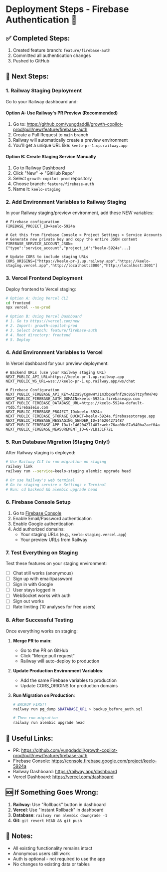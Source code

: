 # Deployment Steps - Firebase Authentication 🚀

## ✅ Completed Steps:
1. Created feature branch: `feature/firebase-auth`
2. Committed all authentication changes
3. Pushed to GitHub

## 📍 Next Steps:

### 1. Railway Staging Deployment

Go to your Railway dashboard and:

#### Option A: Use Railway's PR Preview (Recommended)
1. Go to: https://github.com/yungdaddii/growth-copilot-prod/pull/new/feature/firebase-auth
2. Create a Pull Request to `main` branch
3. Railway will automatically create a preview environment
4. You'll get a unique URL like: `keelo-pr-1.up.railway.app`

#### Option B: Create Staging Service Manually
1. Go to Railway Dashboard
2. Click "New" → "GitHub Repo"
3. Select `growth-copilot-prod` repository
4. Choose branch: `feature/firebase-auth`
5. Name it: `keelo-staging`

### 2. Add Environment Variables to Railway Staging

In your Railway staging/preview environment, add these NEW variables:

```env
# Firebase configuration
FIREBASE_PROJECT_ID=keelo-5924a

# Get this from Firebase Console > Project Settings > Service Accounts
# Generate new private key and copy the entire JSON content
FIREBASE_SERVICE_ACCOUNT_JSON={"type":"service_account","project_id":"keelo-5924a"...}

# Update CORS to include staging URLs
CORS_ORIGINS=["https://keelo-pr-1.up.railway.app","https://keelo-staging.vercel.app","http://localhost:3000","http://localhost:3001"]
```

### 3. Vercel Frontend Deployment

Deploy frontend to Vercel staging:

```bash
# Option A: Using Vercel CLI
cd frontend
npx vercel --no-prod

# Option B: Using Vercel Dashboard
# 1. Go to https://vercel.com/new
# 2. Import: growth-copilot-prod
# 3. Select branch: feature/firebase-auth
# 4. Root directory: frontend
# 5. Deploy
```

### 4. Add Environment Variables to Vercel

In Vercel dashboard for your preview deployment:

```env
# Backend URLs (use your Railway staging URL)
NEXT_PUBLIC_API_URL=https://keelo-pr-1.up.railway.app
NEXT_PUBLIC_WS_URL=wss://keelo-pr-1.up.railway.app/ws/chat

# Firebase Configuration
NEXT_PUBLIC_FIREBASE_API_KEY=AIzaSyCgmwHYJ1m3bqxWfnf29c8SSTtzyfWH74Q
NEXT_PUBLIC_FIREBASE_AUTH_DOMAIN=keelo-5924a.firebaseapp.com
NEXT_PUBLIC_FIREBASE_DATABASE_URL=https://keelo-5924a-default-rtdb.firebaseio.com
NEXT_PUBLIC_FIREBASE_PROJECT_ID=keelo-5924a
NEXT_PUBLIC_FIREBASE_STORAGE_BUCKET=keelo-5924a.firebasestorage.app
NEXT_PUBLIC_FIREBASE_MESSAGING_SENDER_ID=146204271487
NEXT_PUBLIC_FIREBASE_APP_ID=1:146204271487:web:76aa00c87a940ba2aef04a
NEXT_PUBLIC_FIREBASE_MEASUREMENT_ID=G-VLB1J1F72L
```

### 5. Run Database Migration (Staging Only!)

After Railway staging is deployed:

```bash
# Use Railway CLI to run migration on staging
railway link
railway run --service=keelo-staging alembic upgrade head

# Or use Railway's web terminal
# Go to staging service > Settings > Terminal
# Run: cd backend && alembic upgrade head
```

### 6. Firebase Console Setup

1. Go to [Firebase Console](https://console.firebase.google.com/project/keelo-5924a/authentication/providers)
2. Enable Email/Password authentication
3. Enable Google authentication
4. Add authorized domains:
   - Your staging URLs (e.g., `keelo-staging.vercel.app`)
   - Your preview URLs from Railway

### 7. Test Everything on Staging

Test these features on your staging environment:
- [ ] Chat still works (anonymous)
- [ ] Sign up with email/password
- [ ] Sign in with Google
- [ ] User stays logged in
- [ ] WebSocket works with auth
- [ ] Sign out works
- [ ] Rate limiting (10 analyses for free users)

### 8. After Successful Testing

Once everything works on staging:

1. **Merge PR to main**:
   - Go to the PR on GitHub
   - Click "Merge pull request"
   - Railway will auto-deploy to production

2. **Update Production Environment Variables**:
   - Add the same Firebase variables to production
   - Update CORS_ORIGINS for production domains

3. **Run Migration on Production**:
   ```bash
   # BACKUP FIRST!
   railway run pg_dump $DATABASE_URL > backup_before_auth.sql
   
   # Then run migration
   railway run alembic upgrade head
   ```

## 🔗 Useful Links:

- PR: https://github.com/yungdaddii/growth-copilot-prod/pull/new/feature/firebase-auth
- Firebase Console: https://console.firebase.google.com/project/keelo-5924a
- Railway Dashboard: https://railway.app/dashboard
- Vercel Dashboard: https://vercel.com/dashboard

## 🆘 If Something Goes Wrong:

1. **Railway**: Use "Rollback" button in dashboard
2. **Vercel**: Use "Instant Rollback" in dashboard
3. **Database**: `railway run alembic downgrade -1`
4. **Git**: `git revert HEAD && git push`

## 📝 Notes:
- All existing functionality remains intact
- Anonymous users still work
- Auth is optional - not required to use the app
- No changes to existing data or tables